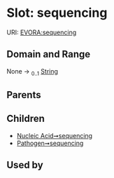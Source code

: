 
# Slot: sequencing



URI: [EVORA:sequencing](https://evora-project.eu/sequencing)


## Domain and Range

None &#8594;  <sub>0..1</sub> [String](types/String.md)

## Parents


## Children

 *  [Nucleic Acid➞sequencing](Nucleic_Acid_sequencing.md)
 *  [Pathogen➞sequencing](Pathogen_sequencing.md)

## Used by

